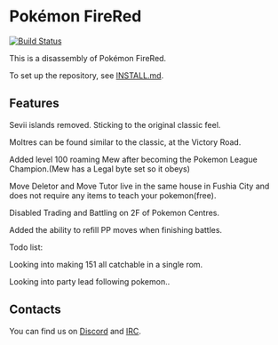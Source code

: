 # Pokémon FireRed

[![Build Status][travis-badge]][travis]

[travis]: https://travis-ci.org/pret/pokefirered
[travis-badge]: https://travis-ci.org/pret/pokefirered.svg?branch=master

This is a disassembly of Pokémon FireRed.

To set up the repository, see [INSTALL.md](INSTALL.md).

## Features
Sevii islands removed. Sticking to the original classic feel.

Moltres can be found similar to the classic, at the Victory Road.

Added level 100 roaming Mew after becoming the Pokemon League Champion.(Mew has a Legal byte set so it obeys)

Move Deletor and Move Tutor live in the same house in Fushia City and does not require any items to teach your pokemon(free).

Disabled Trading and Battling on 2F of Pokemon Centres.

Added the ability to refill PP moves when finishing battles.

Todo list:

Looking into making 151 all catchable in a single rom.

Looking into party lead following pokemon..

## Contacts

You can find us on [Discord](https://discord.gg/d5dubZ3) and [IRC](https://web.libera.chat/?#pret).
